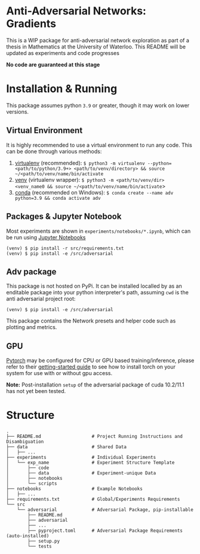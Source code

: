 # Anti-Adversarial Networks: Gradients 

This is a WIP package for anti-adversarial network exploration as part of a thesis in Mathematics at the University of Waterloo. This README will be updated as experiments and code progresses

**No code are guaranteed at this stage**

# Installation & Running 

This package assumes python `3.9` or greater, though it may work on lower versions. 

## Virtual Environment

It is highly recommended to use a virtual environment to run any code. This can be done through various methods:

1. [virtualenv](https://virtualenv.pypa.io/en/latest/) (recommended): `$ python3 -m virtualenv --python=<path/to/python/3.9+> <path/to/venv/directory> && source ~/<path/to/venv/name/bin/activate`
2. [venv](https://docs.python.org/3/tutorial/venv.html) (virtualenv wrapper): `$ python3 -m <path/to/venv/dir> <venv_name0 && source ~/<path/to/venv/name/bin/activate`>
3. [conda](https://docs.conda.io/en/latest/) (recommended on Windows): `$ conda create --name adv python=3.9 && conda activate adv`


## Packages & Jupyter Notebook

Most experiments are shown in `experiments/notebooks/*.ipynb`, which can be run using [Jupyter Notebooks](www.jupyter.org)

```
(venv) $ pip install -r src/requirements.txt
(venv) $ pip install -e /src/adversarial
```

## Adv package

This package is not hosted on PyPi. It can be installed localled by as an enditable package into your python interpreter's path, assuming `cwd` is the anti adversarial project root:

`(venv) $ pip install -e /src/adversarial`

This package contains the Network presets and helper code such as plotting and metrics. 

## GPU 

[Pytorch](https://pytorch.org/) may be configured for CPU or GPU based training/inference, please refer to their [getting-started guide](https://pytorch.org/get-started/locally/) to see how to install torch on your system for use with or without gpu access. 

**Note:** Post-installation `setup` of the adversarial package of cuda 10.2/11.1 has not yet been tested. 


# Structure

```
.
├── README.md                   # Project Running Instructions and Disambiguation
├── data                        # Shared Data 
│   ├── ... 
├── experiments                 # Individual Experiments 
│   └── exp_name                # Experiment Structure Template
│       ├── code
│       ├── data                # Experiment-unique Data
│       ├── notebooks
│       └── scripts
├── notebooks                   # Example Notebooks
│   ├── ... 
├── requirements.txt            # Global/Experiments Requirements
└── src
    └── adversarial             # Adversarial Package, pip-installable
        ├── README.md
        ├── adversarial
        ├── ...       
        ├── pyproject.toml      # Adversarial Package Requirements (auto-installed)
        ├── setup.py
        └── tests
```